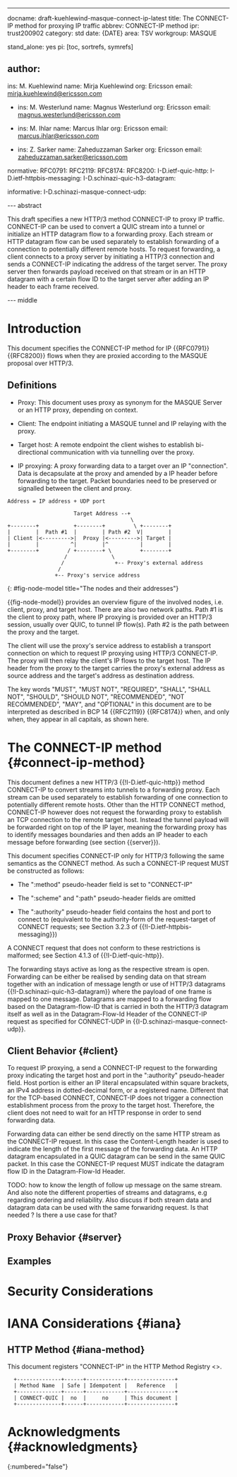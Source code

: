 ---
docname: draft-kuehlewind-masque-connect-ip-latest
title: The CONNECT-IP method for proxying IP traffic
abbrev: CONNECT-IP method
ipr: trust200902
category: std
date: {DATE}
area: TSV
workgroup: MASQUE

stand_alone: yes
pi: [toc, sortrefs, symrefs]


author:
  -
   ins: M. Kuehlewind
   name: Mirja Kuehlewind
   org: Ericsson
   email: mirja.kuehlewind@ericsson.com

  -
    ins: M. Westerlund
    name: Magnus Westerlund
    org: Ericsson
    email: magnus.westerlund@ericsson.com

  -
    ins: M. Ihlar
    name: Marcus Ihlar
    org: Ericsson
    email: marcus.ihlar@ericsson.com

  -
    ins: Z. Sarker
    name: Zaheduzzaman Sarker
    org: Ericsson
    email: zaheduzzaman.sarker@ericsson.com


normative:
    RFC0791:
    RFC2119:
    RFC8174:
    RFC8200:
    I-D.ietf-quic-http:
    I-D.ietf-httpbis-messaging:
    I-D.schinazi-quic-h3-datagram:

informative:
    I-D.schinazi-masque-connect-udp:

--- abstract

This draft specifies a new HTTP/3 method CONNECT-IP to proxy IP traffic. 
CONNECT-IP can be used to convert a QUIC stream into a tunnel or initialize  an HTTP
datagram flow to a forwarding proxy. Each stream or HTTP datagram flow can be used
separately to establish forwarding of a connection to potentially different
remote hosts. To request forwarding, a client connects to a proxy server by
initiating a HTTP/3 connection and sends a CONNECT-IP indicating the address of
the target server. The proxy server then forwards payload received on that
stream or in an HTTP datagram with a certain flow ID to the target server after adding an
IP header to each frame received.

--- middle


# Introduction

This document specifies the CONNECT-IP method for IP {{RFC0791}} {{RFC8200}}
flows when they are proxied according to the MASQUE proposal over HTTP/3.

## Definitions

  * Proxy: This document uses proxy as synonym for the MASQUE Server or an HTTP
    proxy, depending on context.

  * Client: The endpoint initiating a MASQUE tunnel and IP relaying with the
    proxy.

  * Target host: A remote endpoint the client wishes to establish bi-directional
    communication with via tunnelling over the proxy.

  * IP proxying: A proxy forwarding data to a target over an IP
    "connection". Data is decapsulate at the proxy and amended by a IP header
    before forwarding to the target. Packet boundaries need to be preserved or
    signalled between the client and proxy.

~~~
Address = IP address + UDP port

                     Target Address --+
                                       \
+--------+           +--------+         \ +--------+
|        |  Path #1  |        | Path #2  V|        |
| Client |<--------->|  Proxy |<--------->| Target |
|        |          ^|        |^          |        |
+--------+         / +--------+ \         +--------+
                  /              \
                 /                +-- Proxy's external address
                /
               +-- Proxy's service address
~~~
{: #fig-node-model title="The nodes and their addresses"}

{{fig-node-model}} provides an overview figure of the involved nodes,
i.e. client, proxy, and target host. There are also two network paths.  Path #1
is the client to proxy path, where IP proxying is provided over an HTTP/3
session, usually over QUIC, to tunnel IP flow(s).  Path #2 is the path between
the proxy and the target.

The client will use the proxy's service address to establish a transport
connection on which to request IP proxying using HTTP/3 CONNECT-IP.  The proxy
will then relay the client's IP flows to the target host.  The IP header from
the proxy to the target carries the proxy's external address as source address
and the target's address as destination address.

The key words "MUST", "MUST NOT", "REQUIRED", "SHALL", "SHALL NOT", "SHOULD",
"SHOULD NOT", "RECOMMENDED", "NOT RECOMMENDED", "MAY", and "OPTIONAL" in this
document are to be interpreted as described in BCP 14 {{RFC2119}} {{RFC8174}} when,
and only when, they appear in all capitals, as shown here.

# The CONNECT-IP method {#connect-ip-method}

This document defines a new HTTP/3 {{!I-D.ietf-quic-http}} method CONNECT-IP to
convert streams into tunnels to a forwarding proxy. Each stream can be used
separately to establish forwarding of one connection to potentially different
remote hosts. Other than the HTTP CONNECT method, CONNECT-IP however does not
request the forwarding proxy to establish an TCP connection to the remote target
host. Instead the tunnel payload will be forwarded right on top of the IP layer,
meaning the forwarding proxy has to identify messages boundaries and then adds
an IP header to each message before forwarding (see section {{server}}).

This document specifies CONNECT-IP only for HTTP/3 following the same semantics
as the CONNECT method. As such a CONNECT-IP request MUST be constructed as
follows:

*  The ":method" pseudo-header field is set to "CONNECT-IP"

*  The ":scheme" and ":path" pseudo-header fields are omitted

*  The ":authority" pseudo-header field contains the host and port to
   connect to (equivalent to the authority-form of the request-target
   of CONNECT requests; see Section 3.2.3 of {{!I-D.ietf-httpbis-messaging}})

A CONNECT request that does not conform to these restrictions is malformed; see
Section 4.1.3 of {{!I-D.ietf-quic-http}}.

The forwarding stays active as long as the respective stream is open. Forwarding
can be either be realised by sending data on that stream together with an
indication of message length or use of HTTP/3 datagrams
{{!I-D.schinazi-quic-h3-datagram}} where the payload of one frame is mapped to
one message. Datagrams are mapped to a forwarding flow based on the
Datagram-flow-ID that is carried in both the HTTP/3 datagram itself as well as
in the Datagram-Flow-Id Header of the CONNECT-IP request as specified for
CONNECT-UDP in {{I-D.schinazi-masque-connect-udp}}.

## Client Behavior {#client}

To request IP proxying, a send a CONNECT-IP request to the forwarding proxy
indicating the target host and port in the ":authority" pseudo-header
field. Host portion is either an IP literal encapsulated within square brackets,
an IPv4 address in dotted-decimal form, or a registered name.  Different that
for the TCP-based CONNECT, CONNECT-IP does not trigger a connection
establishment process from the proxy to the target host. Therefore, the client
does not need to wait for an HTTP response in order to send forwarding data.

Forwarding data can either be send directly on the same HTTP stream as the
CONNECT-IP request. In this case the Content-Length header is used to indicate
the length of the first message of the forwarding data. An HTTP datagram
encapsulated in a QUIC datagram can be send in the same QUIC packet. In this
case the CONNECT-IP request MUST indicate the datagram flow ID in the
Datagram-Flow-Id Header.

TODO: how to know the length of follow up message on the same stream. And also
note the different properties of streams and datagrams, e.g regarding ordering
and reliability. Also discuss if both stream data and datagram data can be used
with the same forwaridng request. Is that needed ? Is there a use case for that?

## Proxy Behavior {#server}


## Examples

# Security Considerations

# IANA Considerations {#iana}

## HTTP Method {#iana-method}

This document registers "CONNECT-IP" in the HTTP Method Registry
<[](https://www.iana.org/assignments/http-methods)>.

~~~
  +--------------+------+------------+---------------+
  | Method Name  | Safe | Idempotent |   Reference   |
  +--------------+------+------------+---------------+
  | CONNECT-QUIC |  no  |     no     | This document |
  +--------------+------+------------+---------------+
~~~

# Acknowledgments {#acknowledgments}
{:numbered="false"}
